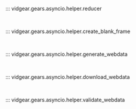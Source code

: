 <!--
===============================================
vidgear library source-code is deployed under the Apache 2.0 License:

Copyright (c) 2019 Abhishek Thakur(@abhiTronix) <abhi.una12@gmail.com>

Licensed under the Apache License, Version 2.0 (the "License");
you may not use this file except in compliance with the License.
You may obtain a copy of the License at

   http://www.apache.org/licenses/LICENSE-2.0

Unless required by applicable law or agreed to in writing, software
distributed under the License is distributed on an "AS IS" BASIS,
WITHOUT WARRANTIES OR CONDITIONS OF ANY KIND, either express or implied.
See the License for the specific language governing permissions and
limitations under the License.
===============================================
-->

::: vidgear.gears.asyncio.helper.reducer

&nbsp;

::: vidgear.gears.asyncio.helper.create_blank_frame

&nbsp;

::: vidgear.gears.asyncio.helper.generate_webdata

&nbsp;

::: vidgear.gears.asyncio.helper.download_webdata

&nbsp;

::: vidgear.gears.asyncio.helper.validate_webdata

&nbsp;
